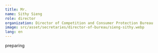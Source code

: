 ```yaml
---
title: Mr.
name: Sithy Sieng
role: director
organization: Director of Competition and Consumer Protection Bureau
image: src/asset/secretaries/director-of-bureau/sieng-sithy.webp
lang: en
---
```


preparing
